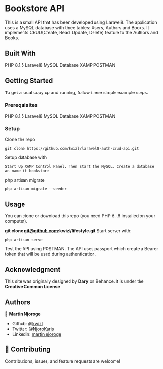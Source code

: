# Bookstore API

This is a small API that has been developed using Laravel8. The application uses a MySQL database with three tables: Users, Authors and Books. It implements CRUD(Create, Read, Update, Delete) feature to the Authors and Books.

## Built With

PHP 8.1.5
Laravel8
MySQL Database
XAMP
POSTMAN

## Getting Started

To get a local copy up and running, follow these simple example steps.

### Prerequisites

PHP 8.1.5
Laravel8
MySQL Database
XAMP
POSTMAN

### Setup

Clone the repo

```
git clone https://github.com/kwizl/laravel8-auth-crud-api.git
```

Setup database with:

```
Start Up XAMP Control Panel. Then start the MySQL. Create a database an name it bookstore
```
php artisan migrate

```
php artisan migrate --seeder

```

## Usage

You can clone or download this repo (you need PHP 8.1.5 installed on your computer).

**git clone git@github.com:kwizl/lifestyle.git**
Start server with:

```
php artisan serve

```

Test the API using POSTMAN. The API uses passport which create a Bearer token that will be used during authentication.

## Acknowledgment

This site was originally designed by **Dary** on Behance. It is under the **Creative Common License**

## Authors

👤 **Martin Njoroge**

- Github: [@kwizl](https://github.com/kwizl)
- Twitter: [@NjoroKaris](https://twitter.com/NjoroKaris)
- Linkedin: [martin njoroge](https://www.linkedin.com/in/martin-njoroge-098774110/)

## 🤝 Contributing

Contributions, issues, and feature requests are welcome!
